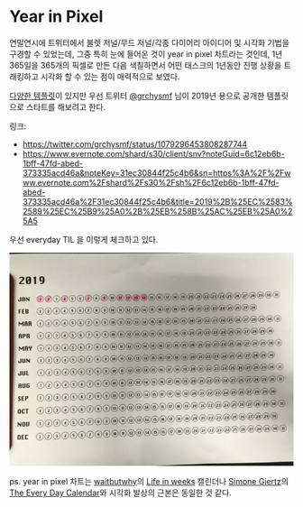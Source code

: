 
# Year in Pixel

연말연시에 트위터에서 불렛 저널/무드 저널/각종 다이어리 아이디어 및 시각화 기법을 구경할 수 있었는데, 그중 특히 눈에 들어온 것이 year in pixel 차트라는 것인데, 1년 365일을 365개의 픽셀로 만든 다음 색칠하면서 어떤 태스크의 1년동안 진행 상황을 트래킹하고 시각화 할 수 있는 점이 매력적으로 보였다.

[다양한 템플릿](https://www.google.com/search?q=year+in+pixels)이 있지만 우선 트위터 [@grchysmf](https://twitter.com/grchysmf/) 님이 2019년 용으로 공개한 템플릿으로 스타트를 해보려고 한다.

링크:
 - https://twitter.com/grchysmf/status/1079296453808287744
 - https://www.evernote.com/shard/s30/client/snv?noteGuid=6c12eb6b-1bff-47fd-abed-373335acd46a&noteKey=31ec30844f25c4b6&sn=https%3A%2F%2Fwww.evernote.com%2Fshard%2Fs30%2Fsh%2F6c12eb6b-1bff-47fd-abed-373335acd46a%2F31ec30844f25c4b6&title=2019%2B%25EC%2583%2589%25EC%25B9%25A0%2B%25EB%258B%25AC%25EB%25A0%25A5

우선 everyday TIL 을 이렇게 체크하고 있다.

![year-in-pixel-for-til](./year-in-pixel-for-til.jpg)


ps.
year in pixel 차트는 [waitbutwhy](https://waitbutwhy.com)의 [Life in weeks](https://waitbutwhy.com/2014/05/life-weeks.html) 캘린더나 [Simone Giertz](https://www.youtube.com/simonegiertz)의 [The Every Day Calendar](https://www.kickstarter.com/projects/simonegiertz/the-every-day-calendar)와 시각화 발상의 근본은 동일한 것 같다.

